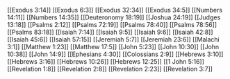 [[Exodus 3:14]]
[[Exodus 6:3]]
[[Exodus 32:34]]
[[Exodus 34:5]]
[[Numbers 14:11]]
[[Numbers 14:35]]
[[Deuteronomy 18:19]]
[[Joshua 24:19]]
[[Judges 13:18]]
[[Psalms 2:12]]
[[Psalms 72:19]]
[[Psalms 78:40]]
[[Psalms 78:56]]
[[Psalms 83:18]]
[[Isaiah 7:14]]
[[Isaiah 9:5]]
[[Isaiah 9:6]]
[[Isaiah 42:8]]
[[Isaiah 45:6]]
[[Isaiah 57:15]]
[[Jeremiah 5:7]]
[[Jeremiah 23:6]]
[[Malachi 3:1]]
[[Matthew 1:23]]
[[Matthew 17:5]]
[[John 5:23]]
[[John 10:30]]
[[John 10:38]]
[[John 14:9]]
[[Ephesians 4:30]]
[[Colossians 2:9]]
[[Hebrews 3:10]]
[[Hebrews 3:16]]
[[Hebrews 10:26]]
[[Hebrews 12:25]]
[[1 John 5:16]]
[[Revelation 1:8]]
[[Revelation 2:8]]
[[Revelation 2:23]]
[[Revelation 3:7]]
